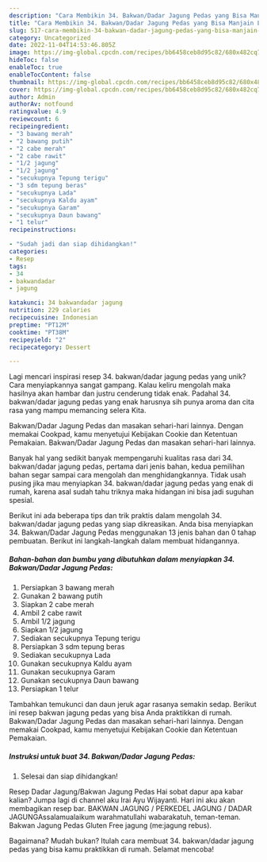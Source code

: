 ```yaml
---
description: "Cara Membikin 34. Bakwan/Dadar Jagung Pedas yang Bisa Manjain Lidah"
title: "Cara Membikin 34. Bakwan/Dadar Jagung Pedas yang Bisa Manjain Lidah"
slug: 517-cara-membikin-34-bakwan-dadar-jagung-pedas-yang-bisa-manjain-lidah
category: Uncategorized
date: 2022-11-04T14:53:46.805Z
image: https://img-global.cpcdn.com/recipes/bb6458ceb8d95c82/680x482cq70/34-bakwandadar-jagung-pedas-foto-resep-utama.jpg
hideToc: false
enableToc: true
enableTocContent: false
thumbnail: https://img-global.cpcdn.com/recipes/bb6458ceb8d95c82/680x482cq70/34-bakwandadar-jagung-pedas-foto-resep-utama.jpg
cover: https://img-global.cpcdn.com/recipes/bb6458ceb8d95c82/680x482cq70/34-bakwandadar-jagung-pedas-foto-resep-utama.jpg
author: Admin
authorAv: notfound
ratingvalue: 4.9
reviewcount: 6
recipeingredient:
- "3 bawang merah"
- "2 bawang putih"
- "2 cabe merah"
- "2 cabe rawit"
- "1/2 jagung"
- "1/2 jagung"
- "secukupnya Tepung terigu"
- "3 sdm tepung beras"
- "secukupnya Lada"
- "secukupnya Kaldu ayam"
- "secukupnya Garam"
- "secukupnya Daun bawang"
- "1 telur"
recipeinstructions:

- "Sudah jadi dan siap dihidangkan!"
categories:
- Resep
tags:
- 34
- bakwandadar
- jagung

katakunci: 34 bakwandadar jagung 
nutrition: 229 calories
recipecuisine: Indonesian
preptime: "PT12M"
cooktime: "PT38M"
recipeyield: "2"
recipecategory: Dessert

---
```





Lagi mencari inspirasi resep 34. bakwan/dadar jagung pedas yang unik? Cara menyiapkannya sangat gampang. Kalau keliru mengolah maka hasilnya akan hambar dan justru cenderung tidak enak. Padahal 34. bakwan/dadar jagung pedas yang enak harusnya sih punya aroma dan cita rasa yang mampu memancing selera Kita.





Bakwan/Dadar Jagung Pedas dan masakan sehari-hari lainnya. Dengan memakai Cookpad, kamu menyetujui Kebijakan Cookie dan Ketentuan Pemakaian. Bakwan/Dadar Jagung Pedas dan masakan sehari-hari lainnya.

Banyak hal yang sedikit banyak mempengaruhi kualitas rasa dari 34. bakwan/dadar jagung pedas, pertama dari jenis bahan, kedua pemilihan bahan segar sampai cara mengolah dan menghidangkannya. Tidak usah pusing jika mau menyiapkan 34. bakwan/dadar jagung pedas yang enak di rumah, karena asal sudah tahu triknya maka hidangan ini bisa jadi suguhan spesial.






Berikut ini ada beberapa tips dan trik praktis dalam mengolah 34. bakwan/dadar jagung pedas yang siap dikreasikan. Anda bisa menyiapkan 34. Bakwan/Dadar Jagung Pedas menggunakan 13 jenis bahan dan 0 tahap pembuatan. Berikut ini langkah-langkah dalam membuat hidangannya.

<!--inarticleads1-->

##### Bahan-bahan dan bumbu yang dibutuhkan dalam menyiapkan 34. Bakwan/Dadar Jagung Pedas:

1. Persiapkan 3 bawang merah
1. Gunakan 2 bawang putih
1. Siapkan 2 cabe merah
1. Ambil 2 cabe rawit
1. Ambil 1/2 jagung
1. Siapkan 1/2 jagung
1. Sediakan secukupnya Tepung terigu
1. Persiapkan 3 sdm tepung beras
1. Sediakan secukupnya Lada
1. Gunakan secukupnya Kaldu ayam
1. Gunakan secukupnya Garam
1. Gunakan secukupnya Daun bawang
1. Persiapkan 1 telur


Tambahkan temukunci dan daun jeruk agar rasanya semakin sedap. Berikut ini resep bakwan jagung pedas yang bisa Anda praktikkan di rumah. Bakwan/Dadar Jagung Pedas dan masakan sehari-hari lainnya. Dengan memakai Cookpad, kamu menyetujui Kebijakan Cookie dan Ketentuan Pemakaian. 

<!--inarticleads2-->

##### Instruksi untuk buat 34. Bakwan/Dadar Jagung Pedas:


1. Selesai dan siap dihidangkan!

Resep Dadar Jagung/Bakwan Jagung Pedas Hai sobat dapur apa kabar kalian? Jumpa lagi di channel aku Irai Ayu Wijayanti. Hari ini aku akan membagikan resep bar. BAKWAN JAGUNG / PERKEDEL JAGUNG / DADAR JAGUNGAssalamualaikum warahmatullahi wabarakatuh, teman-teman. Bakwan Jagung Pedas Gluten Free jagung (me:jagung rebus). 

Bagaimana? Mudah bukan? Itulah cara membuat 34. bakwan/dadar jagung pedas yang bisa kamu praktikkan di rumah. Selamat mencoba!
